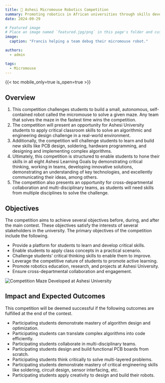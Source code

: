 ```yaml
---
title: 🐁 Ashesi Micromouse Robotics Competition
summary: Promoting robotics in African universities through skills development, competition and experiential learning.
date: 2024-09-29

# Featured image
# Place an image named `featured.jpg/png` in this page's folder and customize its options here.
image:
  caption: "Francis helping a team debug their micromouse robot."

authors:
  - admin

tags:
  - Micromouse
---
```


{{< toc mobile_only=true is_open=true >}}

## Overview

1. This competition challenges students to build a small, autonomous, self-contained robot called the micromouse to solve a given maze. Any team that solves the maze in the fastest time wins the competition.
2. The competition will present an opportunity for Ashesi University students to apply critical classroom skills to solve an algorithmic and engineering design challenge in a real-world environment.
3. Additionally, the competition will challenge students to learn and build new skills like PCB design, soldering, hardware programming, and designing and implementing complex algorithms.
4. Ultimately, this competition is structured to enable students to hone their skills in all eight Ashesi Learning Goals by demonstrating critical thinking, working in teams, developing innovative solutions, demonstrating an understanding of key technologies, and excellently communicating their ideas, among others.
5. The competition also presents an opportunity for cross-departmental collaboration and multi-disciplinary teams, as students will need skills from multiple disciplines to solve the challenge.

## Objectives

The competition aims to achieve several objectives before, during, and after the main contest. These objectives satisfy the interests of several stakeholders in the university. The primary objectives of the competition include the following.

- Provide a platform for students to learn and develop critical skills.
- Enable students to apply class concepts in a practical scenario.
- Challenge students’ critical thinking skills to enable them to improve.
- Leverage the competitive nature of students to promote active learning.
- Promote robotics education, research, and projects at Ashesi University.
- Ensure cross-departmental collaboration and engagement.

![Competition Maze Developed at Ashesi University](/maze.jpg "Competition Maze")

## Impact and Expected Outcomes

This competition will be deemed successful if the following outcomes are fulfilled at the end of
the contest.

- Participating students demonstrate mastery of algorithm design and optimization.
- Participating students can translate complex algorithms into code efficiently.
- Participating students collaborate in multi-disciplinary teams.
- Participating students design and build functional PCB boards from scratch.
- Participating students think critically to solve multi-layered problems.
- Participating students demonstrate mastery of critical engineering skills like soldering, circuit design, sensor interfacing, etc.
- Participating students apply creativity to design and build their robots.
